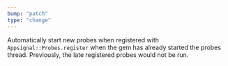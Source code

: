 ```yaml
---
bump: "patch"
type: "change"
---
```


Automatically start new probes when registered with `Appsignal::Probes.register` when the gem has already started the probes thread. Previously, the late registered probes would not be run.

